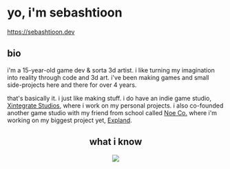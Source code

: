 # yo, i'm sebashtioon

https://sebashtioon.dev

## bio
i'm a 15-year-old game dev & sorta 3d artist. i like turning my imagination into reality through code and 3d art. i've been making games and small side-projects here and there for over 4 years.

that's basically it. i just like making stuff. i do have an indie game studio, [Xintegrate Studios](https://github.com/Xintegrate-Studios), where i work on my personal projects. i also co-founded another game studio with my friend from school called [Noe Co.](https://noeco.xyz/) where i'm working on my biggest project yet, [Expland](https://noeco.xyz/games/expland).

<h2 style="text-align: center;">what i know</h2>
<p align="center">
  <a href="https://skillicons.dev">
    <img src="https://skillicons.dev/icons?i=git,github,blender,godot,unreal,vscode,visualstudio,windows,cpp,py,obsidian"/>
  </a>
</p>
